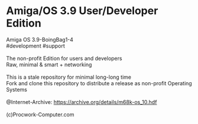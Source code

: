 # Amiga/OS 3.9 User/Developer Edition
Amiga OS 3.9-BoingBag1-4<br>
#development #support<br>
<br>
The non-profit Edition for users and developers<br>
Raw, minimal & smart + networking<br>
<br>
This is a stale repository for minimal long-long time<br>
Fork and clone this repository to distribute a release as non-profit Operating Systems<br>
<br>
@Internet-Archive: https://archive.org/details/m68k-os_10.hdf<br>
<br>
(c)Procwork-Computer.com
